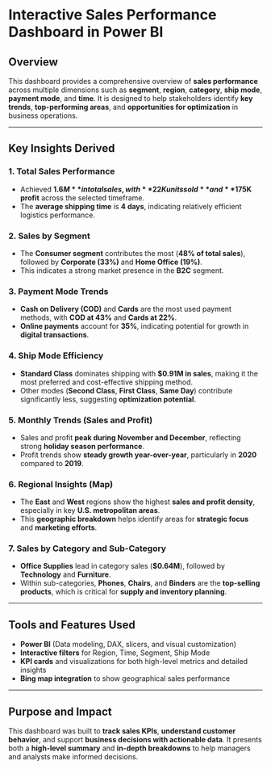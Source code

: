 # Interactive Sales Performance Dashboard in Power BI

## Overview
This dashboard provides a comprehensive overview of **sales performance** across multiple dimensions such as **segment**, **region**, **category**, **ship mode**, **payment mode**, and **time**. It is designed to help stakeholders identify **key trends**, **top-performing areas**, and **opportunities for optimization** in business operations.

---

## Key Insights Derived

### 1. Total Sales Performance
- Achieved **$1.6M** in total sales, with **22K units sold** and **$175K profit** across the selected timeframe.  
- The **average shipping time** is **4 days**, indicating relatively efficient logistics performance.

### 2. Sales by Segment
- The **Consumer segment** contributes the most (**48% of total sales**), followed by **Corporate (33%)** and **Home Office (19%)**.  
- This indicates a strong market presence in the **B2C** segment.

### 3. Payment Mode Trends
- **Cash on Delivery (COD)** and **Cards** are the most used payment methods, with **COD at 43%** and **Cards at 22%**.  
- **Online payments** account for **35%**, indicating potential for growth in **digital transactions**.

### 4. Ship Mode Efficiency
- **Standard Class** dominates shipping with **$0.91M in sales**, making it the most preferred and cost-effective shipping method.  
- Other modes (**Second Class**, **First Class**, **Same Day**) contribute significantly less, suggesting **optimization potential**.

### 5. Monthly Trends (Sales and Profit)
- Sales and profit **peak during November and December**, reflecting strong **holiday season performance**.  
- Profit trends show **steady growth year-over-year**, particularly in **2020** compared to **2019**.

### 6. Regional Insights (Map)
- The **East** and **West** regions show the highest **sales and profit density**, especially in key **U.S. metropolitan areas**.  
- This **geographic breakdown** helps identify areas for **strategic focus** and **marketing efforts**.

### 7. Sales by Category and Sub-Category
- **Office Supplies** lead in category sales (**$0.64M**), followed by **Technology** and **Furniture**.  
- Within sub-categories, **Phones**, **Chairs**, and **Binders** are the **top-selling products**, which is critical for **supply and inventory planning**.

---

## Tools and Features Used
- **Power BI** (Data modeling, DAX, slicers, and visual customization)
- **Interactive filters** for Region, Time, Segment, Ship Mode
- **KPI cards** and visualizations for both high-level metrics and detailed insights
- **Bing map integration** to show geographical sales performance

---

## Purpose and Impact
This dashboard was built to **track sales KPIs**, **understand customer behavior**, and support **business decisions with actionable data**. It presents both a **high-level summary** and **in-depth breakdowns** to help managers and analysts make informed decisions.
